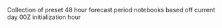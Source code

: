 Collection of preset 48 hour forecast period notebooks based off current day 00Z initialization hour
